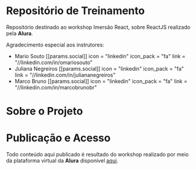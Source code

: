 # Repositório de Treinamento

Repositório destinado ao workshop Imersão React, sobre ReactJS realizado pela **Alura**.

Agradecimento especial aos instrutores:
- Mario Souto [[params.social]]
    icon = "linkedin"
    icon_pack = "fa"
    link = "//linkedin.com/in/omariosouto"
- Juliana Negreiros [[params.social]]
    icon = "linkedin"
    icon_pack = "fa"
    link = "//linkedin.com/in/juliananegreiros"
- Marco Bruno [[params.social]]
    icon = "linkedin"
    icon_pack = "fa"
    link = "//linkedin.com/in/marcobrunobr"

# Sobre o Projeto


# Publicação e Acesso
Todo conteúdo aqui publicado é resultado do workshop realizado por meio da plataforma virtual  da **Alura** disponível [aqui](https://www.alura.com.br/imersao-react/).
